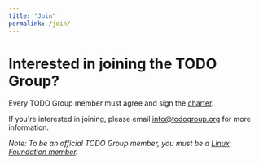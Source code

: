 ```yaml
---
title: "Join"
permalink: /join/
---
```


# Interested in joining the TODO Group?

Every TODO Group member must agree and sign the [charter](https://github.com/todogroup/charter).

If you're interested in joining, please email [info@todogroup.org](mailto:info@toodgroup.org) for more information.

*Note: To be an official TODO Group member, you must be a [Linux Foundation member](https://www.linuxfoundation.org/members/join).*

